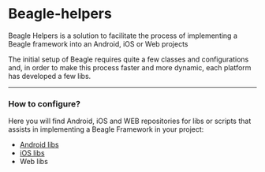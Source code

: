 # Beagle-helpers

Beagle Helpers is a solution to facilitate the process of implementing a Beagle framework 
into an Android, iOS or Web projects

The initial setup of Beagle requires quite a few classes and configurations and, in order to make this process faster and more dynamic, each platform has developed a few libs.

<hr>

### How to configure?
Here you will find Android, iOS and WEB repositories for libs or scripts that assists in implementing a Beagle Framework in your project:

* [Android libs](https://github.com/ZupIT/beagle-helpers/tree/main/android)
* [iOS libs](https://github.com/ZupIT/beagle-helpers/tree/main/iOS)
* Web libs
